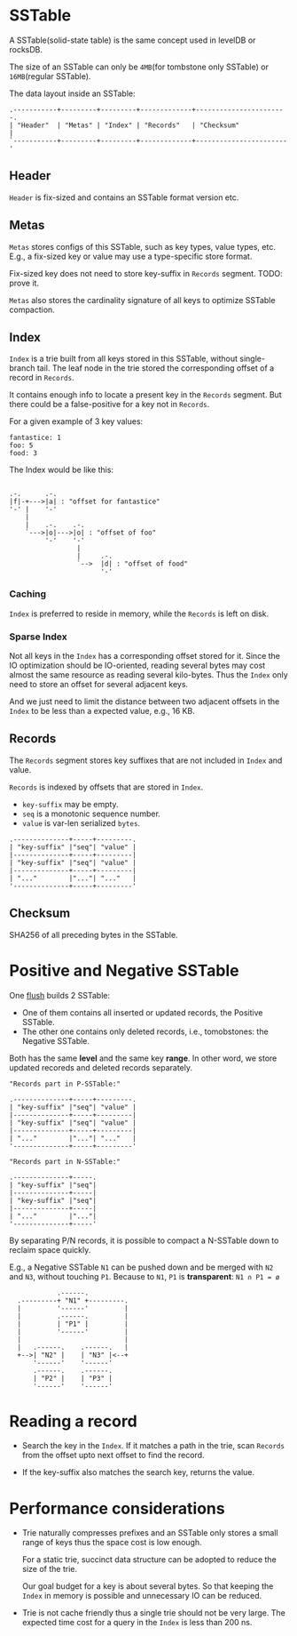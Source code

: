 # SSTable

A SSTable(solid-state table) is the same concept used in levelDB or rocksDB.

The size of an SSTable can only be `4MB`(for tombstone only SSTable) or `16MB`(regular SSTable).

The data layout inside an SSTable:


```bob
.-----------+---------+---------+-------------+-----------------------.
| "Header"  | "Metas" | "Index" | "Records"   | "Checksum"            |
`-----------+---------+---------+-------------+-----------------------'
```

## Header

`Header` is fix-sized and contains an SSTable format version etc.

## Metas

`Metas` stores configs of this SSTable, such as key types, value types, etc.
E.g., a fix-sized key or value may use a type-specific store format.

Fix-sized key does not need to store key-suffix in `Records` segment.
TODO: prove it.

`Metas` also stores the cardinality signature of all keys to optimize SSTable compaction.


## Index

`Index` is a trie built from all keys stored in this SSTable, without
single-branch tail.
The leaf node in the trie stored the corresponding offset of a record in
`Records`.

It contains enough info to locate a present key in the `Records` segment.
But there could be a false-positive for a key not in `Records`.

For a given example of 3 key values:

```
fantastice: 1
foo: 5
food: 3
```

The Index would be like this:

```bob

.-.      .-.
|f|-+--->|a| : "offset for fantastice"
'-' |    '-'
    |
    |    .-.    .-.
    `--->|o|--->|o| : "offset of foo"
         '-'    '-'
                 |
                 |     .-.
                 `-->  |d| : "offset of food"
                       '-'

```

### Caching

`Index` is preferred to reside in memory, while the `Records` is left on disk.

### Sparse Index

Not all keys in the `Index` has a corresponding offset stored for it.
Since the IO optimization should be IO-oriented, reading several bytes may cost
almost the same resource as reading several kilo-bytes.
Thus the `Index` only need to store an offset for several adjacent keys.

And we just need to limit the distance between two adjacent offsets in the
`Index` to be less than a expected value, e.g., 16 KB.




## Records

The `Records` segment stores key suffixes that are not included in `Index` and
value.

`Records` is indexed by offsets that are stored in `Index`.

- `key-suffix` may be empty.
- `seq` is a monotonic sequence number.
- `value` is var-len serialized `bytes`.

```bob
.--------------+-----+---------.
| "key-suffix" |"seq"| "value" |
|--------------+-----+---------|
| "key-suffix" |"seq"| "value" |
|--------------+-----+---------|
| "..."        |"..."| "..."   |
'--------------+-----+---------'
```



## Checksum

SHA256 of all preceding bytes in the SSTable.


# Positive and Negative SSTable

One [flush][] builds 2 SSTable:
- One of them contains all inserted or updated records, the Positive SSTable.
- The other one contains only deleted records, i.e., tomobstones: the Negative SSTable.

Both has the same **level** and the same key **range**.
In other word, we store updated recoreds and deleted records separately.

```bob
"Records part in P-SSTable:"

.--------------+-----+---------.
| "key-suffix" |"seq"| "value" |
|--------------+-----+---------|
| "key-suffix" |"seq"| "value" |
|--------------+-----+---------|
| "..."        |"..."| "..."   |
'--------------+-----+---------'

"Records part in N-SSTable:"

.--------------+-----.
| "key-suffix" |"seq"|
|--------------+-----|
| "key-suffix" |"seq"|
|--------------+-----|
| "..."        |"..."|
'--------------+-----'
```

By separating P/N records,
it is possible to compact a N-SSTable down to reclaim space quickly.

E.g., a Negative SSTable `N1` can be pushed down and be merged with `N2` and `N3`,
without touching `P1`. Because to `N1`, `P1` is **transparent**: `N1 ∩ P1 = ø`

```bob
            .------.
  .---------+ "N1" +---------.
  |         '------'         |
  |         .------.         |
  |         | "P1" |         |
  |         '------'         |
  |                          |
  |   .------.    .------.   |
  +-->| "N2" |    | "N3" |<--+
      '------'    '------'
      .------.    .------.
      | "P2" |    | "P3" |
      '------'    '------'
```


# Reading a record

- Search the key in the `Index`. If it matches a path in the trie,
    scan `Records` from the offset upto next offset to find the record.

- If the key-suffix also matches the search key, returns the value.


# Performance considerations

- Trie naturally compresses prefixes and an SSTable only stores a small range of keys
  thus the space cost is low enough.

  For a static trie, succinct data structure can be adopted to reduce the size
  of the trie.

  Our goal budget for a key is about several bytes. So that keeping the `Index`
  in memory is possible and unnecessary IO can be reduced.

- Trie is not cache friendly thus a single trie should not be very large.
    The expected time cost for a query in the `Index` is less than 200 ns.


[flush]: memtable.md#flush
